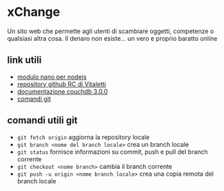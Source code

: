 # xChange
Un sito web che permette agli utenti di scambiare oggetti, competenze o qualsiasi altra cosa. Il denaro non esiste... un vero e proprio baratto online

## link utili
- [modulo nano per nodejs]([https://link](https://www.npmjs.com/package/nano))
- [repository github RC di Vitaletti]([https://link](https://github.com/andreavitaletti/RC))
- [documentazione couchdb 3.0.0](https://docs.couchdb.org/en/3.0.0/index.html)
- [comandi git](https://www.instagram.com/p/B_mngFBAPJO/?igshid=1vzzdu5g38dpm)

## comandi utili git
- `git fetch origin` aggiorna la repository locale
- `git branch <nome del branch locale>` crea un branch locale
- `git status` fornisce informazioni su commit, push e pull del branch corrente
- `git checkout <nome branch>` cambia il branch corrente
- `git push -u origin <nome branch locale>` crea una copia remota del branch locale